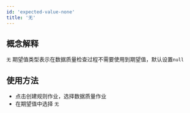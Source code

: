 ```yaml
---
id: 'expected-value-none'
title: '无'
---
```


## 概念解释
`无` 期望值类型表示在数据质量检查过程不需要使用到期望值，默认设置`null`

## 使用方法
- 点击创建规则作业，选择数据质量作业
- 在期望值中选择 `无` 
